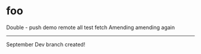 # foo

Double - push demo
remote all
test fetch
Amending
amending again
*************
September
Dev branch created! 
